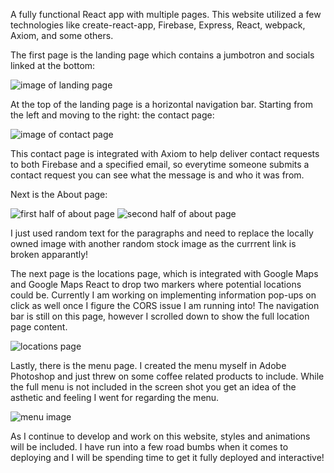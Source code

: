 A fully functional React app with multiple pages. This website utilized a few technologies like create-react-app, Firebase, Express, React, webpack, Axiom, and some others. 

The first page is the landing page which contains a jumbotron and socials linked at the bottom:

![image of landing page](https://i.imgur.com/4RzOJ5U.png)


At the top of the landing page is a horizontal navigation bar. Starting from the left and moving to the right: the contact page:

![image of contact page](https://i.imgur.com/6INEQrw.png)

This contact page is integrated with Axiom to help deliver contact requests to both Firebase and a specified email, so everytime someone submits a contact request you can see what the message is and who it was from.

Next is the About page:

![first half of about page](https://i.imgur.com/LhJckN7.png)
![second half of about page](https://i.imgur.com/Y7CHGgc.png)

I just used random text for the paragraphs and need to replace the locally owned image with another random stock image as the currrent link is broken apparantly!

The next page is the locations page, which is integrated with Google Maps and Google Maps React to drop two markers where potential locations could be. Currently I am working on implementing information pop-ups on click as well once I figure the CORS issue I am running into! The navigation bar is still on this page, however I scrolled down to show the full location page content. 

![locations page](https://i.imgur.com/0rXqtx4.png)

Lastly, there is the menu page. I created the menu myself in Adobe Photoshop and just threw on some coffee related products to include. While the full menu is not included in the screen shot you get an idea of the asthetic and feeling I went for regarding the menu.

![menu image](https://i.imgur.com/kz5efEw.png)

As I continue to develop and work on this website, styles and animations will be included. I have run into a few road bumbs when it comes to deploying and I will be spending time to get it fully deployed and interactive! 

